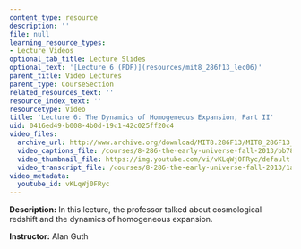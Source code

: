```yaml
---
content_type: resource
description: ''
file: null
learning_resource_types:
- Lecture Videos
optional_tab_title: Lecture Slides
optional_text: '[Lecture 6 (PDF)](resources/mit8_286f13_lec06)'
parent_title: Video Lectures
parent_type: CourseSection
related_resources_text: ''
resource_index_text: ''
resourcetype: Video
title: 'Lecture 6: The Dynamics of Homogeneous Expansion, Part II'
uid: 0416ed49-b008-4b0d-19c1-42c025ff20c4
video_files:
  archive_url: http://www.archive.org/download/MIT8.286F13/MIT8_286F13_lec06_300k.mp4
  video_captions_file: /courses/8-286-the-early-universe-fall-2013/bb785df9c9a35ad4b47efc6a0855c48f_vKLqWj0FRyc.vtt
  video_thumbnail_file: https://img.youtube.com/vi/vKLqWj0FRyc/default.jpg
  video_transcript_file: /courses/8-286-the-early-universe-fall-2013/1a0af97c8db7221f47634e47e0bb3324_vKLqWj0FRyc.pdf
video_metadata:
  youtube_id: vKLqWj0FRyc
---
```


**Description:** In this lecture, the professor talked about cosmological redshift and the dynamics of homogeneous expansion.

**Instructor:** Alan Guth